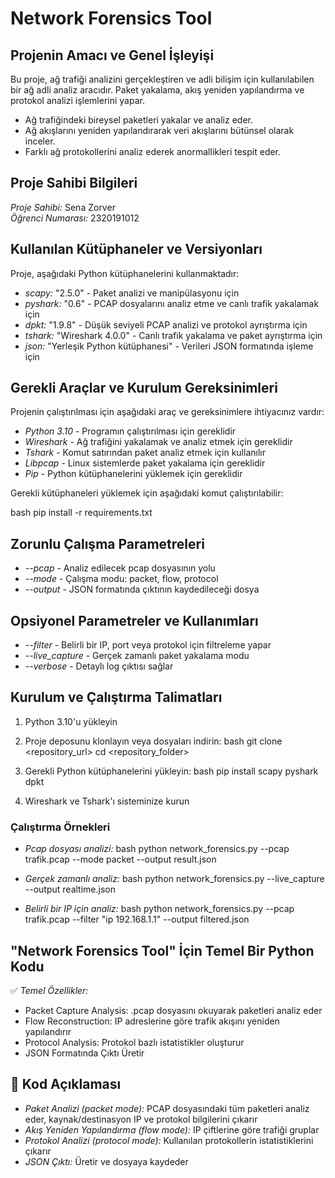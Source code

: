 # Network Forensics Tool

## Projenin Amacı ve Genel İşleyişi

Bu proje, ağ trafiği analizini gerçekleştiren ve adli bilişim için kullanılabilen bir ağ adli analiz aracıdır. Paket yakalama, akış yeniden yapılandırma ve protokol analizi işlemlerini yapar.

* Ağ trafiğindeki bireysel paketleri yakalar ve analiz eder.
* Ağ akışlarını yeniden yapılandırarak veri akışlarını bütünsel olarak inceler.
* Farklı ağ protokollerini analiz ederek anormallikleri tespit eder.

## Proje Sahibi Bilgileri

*Proje Sahibi:* Sena Zorver  
*Öğrenci Numarası:* 2320191012

## Kullanılan Kütüphaneler ve Versiyonları

Proje, aşağıdaki Python kütüphanelerini kullanmaktadır:

* *scapy:* "2.5.0" - Paket analizi ve manipülasyonu için
* *pyshark:* "0.6" - PCAP dosyalarını analiz etme ve canlı trafik yakalamak için
* *dpkt:* "1.9.8" - Düşük seviyeli PCAP analizi ve protokol ayrıştırma için
* *tshark:* "Wireshark 4.0.0" - Canlı trafik yakalama ve paket ayrıştırma için
* *json:* "Yerleşik Python kütüphanesi" - Verileri JSON formatında işleme için

## Gerekli Araçlar ve Kurulum Gereksinimleri

Projenin çalıştırılması için aşağıdaki araç ve gereksinimlere ihtiyacınız vardır:

* *Python 3.10* - Programın çalıştırılması için gereklidir
* *Wireshark* - Ağ trafiğini yakalamak ve analiz etmek için gereklidir
* *Tshark* - Komut satırından paket analiz etmek için kullanılır
* *Libpcap* - Linux sistemlerde paket yakalama için gereklidir
* *Pip* - Python kütüphanelerini yüklemek için gereklidir

Gerekli kütüphaneleri yüklemek için aşağıdaki komut çalıştırılabilir:

bash
pip install -r requirements.txt


## Zorunlu Çalışma Parametreleri

* *--pcap* - Analiz edilecek pcap dosyasının yolu
* *--mode* - Çalışma modu: packet, flow, protocol
* *--output* - JSON formatında çıktının kaydedileceği dosya

## Opsiyonel Parametreler ve Kullanımları

* *--filter* - Belirli bir IP, port veya protokol için filtreleme yapar
* *--live_capture* - Gerçek zamanlı paket yakalama modu
* *--verbose* - Detaylı log çıktısı sağlar

## Kurulum ve Çalıştırma Talimatları

1. Python 3.10'u yükleyin
2. Proje deposunu klonlayın veya dosyaları indirin:
bash
git clone <repository_url>
cd <repository_folder>

3. Gerekli Python kütüphanelerini yükleyin:
bash
pip install scapy pyshark dpkt

4. Wireshark ve Tshark'ı sisteminize kurun

### Çalıştırma Örnekleri

* *Pcap dosyası analizi:*
bash
python network_forensics.py --pcap trafik.pcap --mode packet --output result.json


* *Gerçek zamanlı analiz:*
bash
python network_forensics.py --live_capture --output realtime.json


* *Belirli bir IP için analiz:*
bash
python network_forensics.py --pcap trafik.pcap --filter "ip 192.168.1.1" --output filtered.json


## "Network Forensics Tool" İçin Temel Bir Python Kodu

✅ *Temel Özellikler:*
* Packet Capture Analysis: .pcap dosyasını okuyarak paketleri analiz eder
* Flow Reconstruction: IP adreslerine göre trafik akışını yeniden yapılandırır
* Protocol Analysis: Protokol bazlı istatistikler oluşturur
* JSON Formatında Çıktı Üretir

## 📌 Kod Açıklaması

* *Paket Analizi (packet mode):* PCAP dosyasındaki tüm paketleri analiz eder, kaynak/destinasyon IP ve protokol bilgilerini çıkarır
* *Akış Yeniden Yapılandırma (flow mode):* IP çiftlerine göre trafiği gruplar
* *Protokol Analizi (protocol mode):* Kullanılan protokollerin istatistiklerini çıkarır
* *JSON Çıktı:* Üretir ve dosyaya kaydeder
